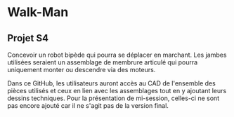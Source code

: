 # Walk-Man
## Projet S4
Concevoir un robot bipède qui pourra se déplacer en marchant. Les jambes utilisées seraient un assemblage de membrure articulé qui pourra uniquement monter ou descendre via des moteurs. 

Dans ce GitHub, les utilisateurs auront accès au CAD de l'ensemble des pièces utilisés et ceux en lien avec les assemblages tout en y ajoutant leurs dessins techniques. Pour la présentation de mi-session, celles-ci ne sont pas encore ajouté car il ne s'agit pas de la version final.
